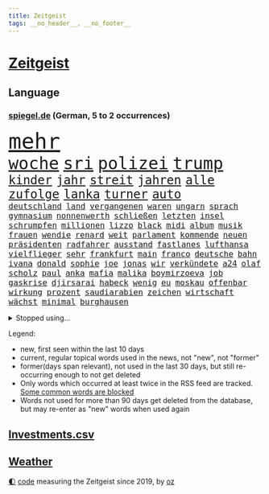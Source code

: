 ```yaml
---
title: Zeitgeist
tags: __no_header__, __no_footer__
---
```


# [Zeitgeist](https://oliz.io/zeitgeist/)

## Language

<h3><a href="https://www.spiegel.de" target="_blank">spiegel.de</a> (German, 5 to 2 occurrences)</h3>
<p style="font-family:monospace">
<span style="font-size:32pt"><a href="news_links.html#mehr" class="current">mehr</a></span>
<br>
<span style="font-size:25pt"><a href="news_links.html#woche" class="current">woche</a></span>
<span style="font-size:25pt"><a href="news_links.html#sri" class="current">sri</a></span>
<span style="font-size:25pt"><a href="news_links.html#polizei" class="current">polizei</a></span>
<span style="font-size:25pt"><a href="news_links.html#trump" class="current">trump</a></span>
<br>
<span style="font-size:18pt"><a href="news_links.html#kinder" class="current">kinder</a></span>
<span style="font-size:18pt"><a href="news_links.html#jahr" class="current">jahr</a></span>
<span style="font-size:18pt"><a href="news_links.html#streit" class="current">streit</a></span>
<span style="font-size:18pt"><a href="news_links.html#jahren" class="current">jahren</a></span>
<span style="font-size:18pt"><a href="news_links.html#alle" class="current">alle</a></span>
<span style="font-size:18pt"><a href="news_links.html#zufolge" class="current">zufolge</a></span>
<span style="font-size:18pt"><a href="news_links.html#lanka" class="current">lanka</a></span>
<span style="font-size:18pt"><a href="news_links.html#turner" class="current">turner</a></span>
<span style="font-size:18pt"><a href="news_links.html#auto" class="current">auto</a></span>
<br>
<span style="font-size:12pt"><a href="news_links.html#deutschland" class="current">deutschland</a></span>
<span style="font-size:12pt"><a href="news_links.html#land" class="current">land</a></span>
<span style="font-size:12pt"><a href="news_links.html#vergangenen" class="current">vergangenen</a></span>
<span style="font-size:12pt"><a href="news_links.html#waren" class="current">waren</a></span>
<span style="font-size:12pt"><a href="news_links.html#ungarn" class="current">ungarn</a></span>
<span style="font-size:12pt"><a href="news_links.html#sprach" class="current">sprach</a></span>
<span style="font-size:12pt"><a href="news_links.html#gymnasium" class="current">gymnasium</a></span>
<span style="font-size:12pt"><a href="news_links.html#nonnenwerth" class="current">nonnenwerth</a></span>
<span style="font-size:12pt"><a href="news_links.html#schließen" class="current">schließen</a></span>
<span style="font-size:12pt"><a href="news_links.html#letzten" class="current">letzten</a></span>
<span style="font-size:12pt"><a href="news_links.html#insel" class="current">insel</a></span>
<span style="font-size:12pt"><a href="news_links.html#schrumpfen" class="current">schrumpfen</a></span>
<span style="font-size:12pt"><a href="news_links.html#millionen" class="current">millionen</a></span>
<span style="font-size:12pt"><a href="news_links.html#lizzo" class="new">lizzo</a></span>
<span style="font-size:12pt"><a href="news_links.html#black" class="current">black</a></span>
<span style="font-size:12pt"><a href="news_links.html#midi" class="new">midi</a></span>
<span style="font-size:12pt"><a href="news_links.html#album" class="current">album</a></span>
<span style="font-size:12pt"><a href="news_links.html#musik" class="current">musik</a></span>
<span style="font-size:12pt"><a href="news_links.html#frauen" class="current">frauen</a></span>
<span style="font-size:12pt"><a href="news_links.html#wendie" class="new">wendie</a></span>
<span style="font-size:12pt"><a href="news_links.html#renard" class="new">renard</a></span>
<span style="font-size:12pt"><a href="news_links.html#weit" class="current">weit</a></span>
<span style="font-size:12pt"><a href="news_links.html#parlament" class="current">parlament</a></span>
<span style="font-size:12pt"><a href="news_links.html#kommende" class="current">kommende</a></span>
<span style="font-size:12pt"><a href="news_links.html#neuen" class="current">neuen</a></span>
<span style="font-size:12pt"><a href="news_links.html#präsidenten" class="current">präsidenten</a></span>
<span style="font-size:12pt"><a href="news_links.html#radfahrer" class="new">radfahrer</a></span>
<span style="font-size:12pt"><a href="news_links.html#ausstand" class="new">ausstand</a></span>
<span style="font-size:12pt"><a href="news_links.html#fastlanes" class="new">fastlanes</a></span>
<span style="font-size:12pt"><a href="news_links.html#lufthansa" class="current">lufthansa</a></span>
<span style="font-size:12pt"><a href="news_links.html#vielflieger" class="new">vielflieger</a></span>
<span style="font-size:12pt"><a href="news_links.html#sehr" class="current">sehr</a></span>
<span style="font-size:12pt"><a href="news_links.html#frankfurt" class="current">frankfurt</a></span>
<span style="font-size:12pt"><a href="news_links.html#main" class="current">main</a></span>
<span style="font-size:12pt"><a href="news_links.html#franco" class="new">franco</a></span>
<span style="font-size:12pt"><a href="news_links.html#deutsche" class="current">deutsche</a></span>
<span style="font-size:12pt"><a href="news_links.html#bahn" class="current">bahn</a></span>
<span style="font-size:12pt"><a href="news_links.html#ivana" class="new">ivana</a></span>
<span style="font-size:12pt"><a href="news_links.html#donald" class="current">donald</a></span>
<span style="font-size:12pt"><a href="news_links.html#sophie" class="current">sophie</a></span>
<span style="font-size:12pt"><a href="news_links.html#joe" class="current">joe</a></span>
<span style="font-size:12pt"><a href="news_links.html#jonas" class="current">jonas</a></span>
<span style="font-size:12pt"><a href="news_links.html#wir" class="current">wir</a></span>
<span style="font-size:12pt"><a href="news_links.html#verkündete" class="current">verkündete</a></span>
<span style="font-size:12pt"><a href="news_links.html#a24" class="new">a24</a></span>
<span style="font-size:12pt"><a href="news_links.html#olaf" class="current">olaf</a></span>
<span style="font-size:12pt"><a href="news_links.html#scholz" class="current">scholz</a></span>
<span style="font-size:12pt"><a href="news_links.html#paul" class="current">paul</a></span>
<span style="font-size:12pt"><a href="news_links.html#anka" class="new">anka</a></span>
<span style="font-size:12pt"><a href="news_links.html#mafia" class="current">mafia</a></span>
<span style="font-size:12pt"><a href="news_links.html#malika" class="new">malika</a></span>
<span style="font-size:12pt"><a href="news_links.html#boymirzoeva" class="new">boymirzoeva</a></span>
<span style="font-size:12pt"><a href="news_links.html#job" class="current">job</a></span>
<span style="font-size:12pt"><a href="news_links.html#gaskrise" class="current">gaskrise</a></span>
<span style="font-size:12pt"><a href="news_links.html#djirsarai" class="current">djirsarai</a></span>
<span style="font-size:12pt"><a href="news_links.html#habeck" class="current">habeck</a></span>
<span style="font-size:12pt"><a href="news_links.html#wenig" class="current">wenig</a></span>
<span style="font-size:12pt"><a href="news_links.html#eu" class="current">eu</a></span>
<span style="font-size:12pt"><a href="news_links.html#moskau" class="current">moskau</a></span>
<span style="font-size:12pt"><a href="news_links.html#offenbar" class="current">offenbar</a></span>
<span style="font-size:12pt"><a href="news_links.html#wirkung" class="current">wirkung</a></span>
<span style="font-size:12pt"><a href="news_links.html#prozent" class="current">prozent</a></span>
<span style="font-size:12pt"><a href="news_links.html#saudiarabien" class="current">saudiarabien</a></span>
<span style="font-size:12pt"><a href="news_links.html#zeichen" class="current">zeichen</a></span>
<span style="font-size:12pt"><a href="news_links.html#wirtschaft" class="current">wirtschaft</a></span>
<span style="font-size:12pt"><a href="news_links.html#wächst" class="current">wächst</a></span>
<span style="font-size:12pt"><a href="news_links.html#minimal" class="current">minimal</a></span>
<span style="font-size:12pt"><a href="news_links.html#burghausen" class="new">burghausen</a></span>
</p>
<details>
<summary>Stopped using...</summary>
<p class="former" style="font-size:12pt">
bayer(632) kapitän(631) mailand(631) mitunter(631) 75(630) also(630) awards(630) golf(630) seitdem(630) sicherheitskräfte(630) bekannten(629) bemüht(629) bernd(629) co₂(629) entwicklung(629) katze(629) lisa(629) reform(629) richterin(629) schildert(629) sängerin(629) unmöglich(629) vereinigten(629) coronaausbruch(628) demokraten(628) nachruf(628) rechtsextremismus(628) smartphone(628) armin(627) ausgebrochen(627) breit(627) coronainfektion(627) diskriminierung(627) esken(627) fuß(627) michelle(627) möglicher(627) normal(627) rest(627) versteigert(627) weitergeht(627) beschwerde(626) coronakrise(626) coronalockdown(626) fahrzeuge(626) geboten(626) post(626) sprengstoff(626) umwelt(626) angesteckt(625) befinden(625) gekündigt(625) größer(625) höheren(625) netzwerken(625) verlängern(625) beobachten(624) bereich(624) besonderen(624) erholt(624) for(624) geholt(624) premiere(624) zahlung(624) bewaffnete(623) digitalisierung(623) einziehen(623) julia(623) moderna(623) philip(623) rapper(623) teilte(623) verriet(623) zverev(623) asche(622) brasiliens(622) engagement(622) firma(622) gewinner(622) mütter(622) neuseeland(622) spätestens(622) trat(622) ungarns(622) entgegen(621) gast(621) hunderten(621) identifiziert(621) versuchte(621) altes(620) debatten(620) freiheitsstrafe(620) geflüchteten(620) plädiert(620) verdächtigt(620) ausschuss(619) begleitet(619) gelingt(619) rechtsextremisten(619) schwarzer(619) spanier(619) symptome(619) untersuchen(619) via(619) baby(618) bestellt(618) fakten(618) geräte(618) merkels(618) niederlagen(618) sperrt(618) unbekannten(618) zuständige(618) bolsonaro(617) jahrhundert(617) schlagzeilen(617) smith(617) wende(617) schnitt(616) trainieren(616) trennung(616) wochenüberblick(616) arabischen(615) außen(615) bestätigen(615) kleines(615) lkwfahrer(615) schicken(615) sensation(615) verdacht(615) wirtschaftliche(615) aktivistin(614) durfte(614) einreise(614) kölner(614) bedeutung(613) coach(613) dar(613) verschwand(613) bedingungen(612) betont(612) goldenen(612) haaland(612) erkrankt(611) erschöpft(611) karin(611) querdenker(611) roger(611) stammt(611) brauche(610) gering(610) jüngere(610) migration(610) scharfe(610) aufgetreten(609) erfolgreichsten(609) vorgaben(609) besuchen(608) enge(608) glücklich(608) green(608) iphone(608) stieg(607) stieß(607) attacken(606) erwachsenen(606) weckt(605) auktion(604) konsum(604) trug(604) pkw(602) raumstation(602) sergio(602) antonio(601) umgeht(599) abstieg(598) sinkende(597) unbekannte(597) eigenes(596) legende(596) prognose(596) chats(595) fehlende(594) kokain(594) einblick(592) klasse(591) fertig(589) finanzielle(589) flüchtete(587) rutschte(585) gerieten(583) kleinkind(581) zeitung(580) schmerz(579) spiegelredakteur(578) verhinderte(576) erhebliche(573) entbrannt(572) vorlegen(569) last(564) tolle(563) jessica(560) aggressiv(557) politischer(555) schutzsuchende(554) befunden(547) katzen(539) heidelberg(535) lieferketten(529) schlaf(521) höheres(517) verleumdung(509) fotografiert(507) nachbarland(506) entzogen(496) vulkan(493) zusammenbruch(489) fluggesellschaft(487) abbruch(477) zurückgekehrt(471) ausländischen(470) rum(469) unverständnis(467) drohschreiben(460) szenarien(459) reue(455) bewirbt(454) erteilte(452) diplomatische(450) blut(445) tabu(433) fußballnationalmannschaft(424) außenseiter(416) durchbruch(400) gegend(392) sächsische(392) maier(391) pop(390) ticket(389) spiegelreporter(384) bezichtigt(379) bennett(378) naftali(378) schwäche(376) bergab(373) ministerin(372) adac(371) morgens(369) wenigsten(366) chemnitz(359) grundsätzlich(358) 72(356) britney(356) spears(356) strikt(356) kurzzeitig(352) bundesrat(350) kalte(350) 9(348) gorillas(348) boston(346) heiraten(345) zwischendurch(343) auszeit(342) emiraten(339) präsentierte(339) vorliegen(339) abgesehen(337) wellen(333) dankte(331) dominieren(329) topmanager(327) qualifiziert(326) stürme(325) anschluss(322) coronapause(322) atomwaffen(321) überwältigt(317) highlights(316) norddeutschland(315) übertragen(311) 400000(310) rutscht(310) erling(309) verzockt(309) exil(307) zurückgeben(307) aufträge(306) leib(305) ankommen(304) uwe(301) schürt(299) award(296) bedürftige(296) investiert(295) nachmittag(295) uskonzern(294) king(293) prangert(293) rolling(293) stones(293) begegnung(291) verbündeten(287) atombombe(285) telefoniert(285) gesetzentwurf(283) autounfall(281) gesetzesänderung(279) antwortete(277) schnelles(277) überraschte(277) tiger(276) anheben(274) anton(274) ajax(272) coronaleugner(272) bekräftigt(271) infektionsschutzgesetz(271) übertragung(271) wohnungsnot(270) celtics(269) feministin(268) costa(267) kleinere(267) millionenhöhe(267) vermitteln(266) euländern(264) harren(264) beeinflusst(263) ice(262) cem(260) fridays(260) future(260) özdemir(260) kosteten(259) gesundes(258) verständigt(255) beruflich(254) rauswurf(254) direkte(253) erwärmung(253) kleineren(253) sonntagmorgen(252) globales(251) taiwans(251) organisieren(250) unsicherheiten(249) 200000(248) süle(247) einschüchtern(246) geheimdienste(246) strackzimmermann(246) ampelparteien(245) verläuft(245) einander(244) sterne(243) bestimmen(242) erschlagen(240) vorzugehen(240) dritter(239) rosenthal(238) wilden(237) luftwaffe(234) methode(234) unterhändler(234) aaron(233) exkollegen(232) matteo(232) kuss(231) stromausfall(230) gewechselt(229) generationen(228) valencia(228) ostukraine(227) wissenschaftlichen(227) zimmermann(227) gesundheitspolitiker(226) zögerlich(224) bundestagsvizepräsidentin(223) christiane(222) wirklichkeit(222) gefährlichste(221) verkehrswende(221) boykottieren(219) gegentore(219) jugendorganisation(218) 2028(217) diw(217) entziehen(216) bemerkt(215) einkaufen(215) zehnjährigen(215) stephen(213) ausschluss(212) coronakurs(212) wirtschaftlich(212) eier(211) aktivistinnen(210) technischer(210) seltene(209) verwandte(208) wmteilnahme(208) ausfuhr(206) playoffs(205) kinderbetreuung(204) diskussionen(202) dinosaurier(201) verschollen(201) 107(199) gerast(198) einstufen(195) entlarven(195) entsenden(195) festivals(195) schwächer(195) verletzung(195) personalnot(194) omikron(193) omikronvariante(193) instituts(192) nehammer(192) surfer(191) leichtes(190) tierärzte(190) passende(188) ruhrgebiet(188) verhältnismäßig(188) 68(187) bundesinnenministerin(186) papa(186) problematisch(185) buchenwald(184) herausragenden(183) klauen(183) marieagnes(183) curry(182) alina(181) betrachtet(181) omikronwelle(181) ablenkung(179) audi(179) mittelfeld(178) unterschätzt(177) diverse(176) exfrau(175) kriterien(175) südkoreanische(174) vorwoche(174) widersprechen(173) einrichtungen(172) russlandpolitik(171) adolf(170) frauenquote(170) meere(170) langzeitfolgen(169) lebenshaltungskosten(169) partygate(169) sibylle(169) verneigt(169) influencerin(168) kriegt(168) verkehrsunfall(168) biopic(167) holetschek(167) ring(167) ballistische(165) skulptur(165) schärfsten(164) verschwendung(164) zeitgemäß(164) maskentragen(163) buhrufe(162) überwachung(162) desto(161) mitgliedstaaten(161) 56jähriger(160) sturms(159) babybauch(158) demos(158) kartellamt(158) mutigen(158) brandanschlag(157) gegründet(157) sky(157) konkurrent(156) maaßen(156) muslimische(156) exportstopp(155) kreuzfahrtschiff(155) lagern(155) report(154) castillo(153) aufgeklärt(152) handelskrieg(152) kasachstan(152) leukämie(152) erhöhter(151) flaggschiff(151) justizministerium(151) bremerhaven(150) helikopter(150) islamabad(150) sand(150) verwehren(150) bürgerkrieg(148) strände(148) treffers(147) verheißt(147) grandslamturnier(146) ökologische(146) verweisen(145) säugling(144) dresdner(143) murray(143) altkanzlerin(140) n(140) verzeichnen(140) gläubige(138) komplott(138) rückruf(138) schlacht(138) hörsaal(137) pjöngjang(137) usforscher(137) sympathie(136) zensur(136) laien(135) nahelegt(135) fähigkeiten(134) unterstellt(134) verdankt(134) radikalisiert(133) schröders(132) vergewaltigte(132) ansprache(131) essener(131) fehlern(131) straftäter(131) ios(130) transparenz(130) problems(128) gestrandet(127) wettlauf(127) aufsteigen(126) eingeliefert(126) versagen(126) vögel(125) antisemitismusvorwürfe(124) bürokratie(124) jemenitischen(124) kirchen(124) beschäftigung(123) motiviert(122) exsoldaten(121) paula(121) therapie(121) kamila(120) drittes(119) erwischte(119) fragebogen(119) hall(119) indischen(119) sbahnen(119) öffnung(119) abschrecken(118) analysen(116) ecstasy(116) ipads(116) vermieter(116) walijewa(116) kanonen(115) seenotretter(115) sportart(115) südamerika(115) menschlichen(114) container(113) dopingfall(113) schildern(113) finaleinzug(112) kanzlerpartei(112) diplomatischer(111) sixt(111) 57(110) ausgesagt(110) bulli(110) körpergröße(110) nukleare(110) bestände(109) carl(109) hauch(109) pck(109) raffinerie(109) sang(109) schwedt(109) entrüstung(108) zertrümmert(108) ukrainischem(107) fernost(106) titelverteidigerin(106) zügig(106) 86jährige(105) ausweiten(105) hauptdarsteller(105) kurse(105) sekretärin(105) spiegelbildungsnewsletter(105) tanken(105) amtsverzicht(104) ausgerichtet(104) energiepreisen(104) erneuerbare(104) messerangriff(104) militärexperten(104) monarchin(104) autorennen(103) ukrainekriegs(103) wehrpflicht(103) atomabkommens(102) ausgang(102) mobilmachung(102) tvserie(102) flicks(101) brutaler(100) mariupol(100) zeuge(100) abholen(99) höhenflug(99) kriegsfolgen(99) ostukrainischen(99) regenwald(99) werts(99) baustelle(98) videospiele(98) antwortet(97) embargo(97) gemalt(97) jünger(97) katastrophalen(97) todes(97) kriegstag(96) glaubten(95) greg(95) relativ(95) übereinstimmenden(95) kerstin(94) psychologen(94) unabhängig(94) ölembargo(94) übersetzt(94) breiten(93) kürzester(93) marathon(93) melanie(93) wilke(93) dokumentieren(92) hackergruppe(92) messerattacke(92) prominenter(92) revolutionsgarden(92) usamerikanische(92) kramer(91) lebendigem(91) befristetes(90) bröckelnder(90) evangelische(90) francis(90) golfer(90) moral(90) sowieso(90) verzeihen(90) bewährungsprobe(89) effizient(89) f35tarnkappenjets(89) fed(89) frontalzusammenstoß(89) verwaltungsgerichts(89) verwüstungen(89) begehren(88) esa(88) hauskatze(88) selenskyjs(88) zeugin(88) europatour(87) flugausfällen(87) gasflüsse(87) korsika(87) menschenmenge(87) monaco(87) 60jähriger(86) aufbruchstimmung(86) aufruft(86) geschätzt(86) route(86) suchten(86) bulgariens(85) irina(85) lightyear(85) nebenkosten(85) rekrutiert(85) sicherheitsmaßnahmen(85) sozial(85) streckenweise(85) untergebracht(85) andrej(84) falke(84) herstellung(84) kalifornischen(84) meistens(84) möhring(84) pérez(84) smarten(84) unerwünscht(84) wotan(84) blauer(83) doppelsieg(83) gemeinnützigen(83) miete(83) oecd(83) windkraft(83) überfüllte(83) heimatdorf(82) kürzeren(82) tankrabatts(82) brodelt(81) schriftstellervereinigung(81) 62jährigen(80) ausschließlich(80) diagnostiziert(80) hour(80) lebensmittelkrise(80) sizilien(80) unwürdig(80) bagger(79) fußballweltmeisterschaft(79) linksverteidiger(79) millionenfach(79) todesfahrt(79) tresen(79) astronauten(78) damenbinden(78) henning(78) kniet(78) mittelfeldspieler(78) verfassungsschutzbericht(78) aufgeführt(77) aufzunehmen(77) autokonzern(77) bundesinnenministerium(77) ewige(77) inflationsraten(77) rührend(77) studienergebnisse(77) weich(77) zweifelhaften(77) abgebrochenen(76) atomkrieg(76) fluch(76) kassen(76) konzentrationslagers(76) margen(76) verlesen(76) vorstände(76) äußeren(76) altem(75) bauten(75) erschließen(75) gastgebern(75) neutralität(75) ruhm(75) wohnort(75) galaxie(74) geheimdienstinformationen(74) mcdonald's(74) meeresspiegel(74) palmen(74) schwächt(74) windkraftausbau(74) endrunde(73) linkes(73) miriam(73) nationalteam(73) schuldunfähig(73) wmqualifikation(73) generalvikar(72) linkenchefin(72) missglückter(72) pausieren(72) spiegelautor(72) beitragserhöhungen(71) germania(71) haare(71) kremlkritischen(71) treuhandverwaltung(71) vorangetrieben(71) zuvorkommen(71) abspaltung(70) bruce(70) explosionsgefahr(70) gesenkt(70) planung(70) raketenangriffe(70) segen(70) tennisweltrangliste(70) zugänge(70) ärmere(70) darwin(69) daumen(69) jahrelangen(69) mitschüler(69) teilhabe(69) zweimonatige(69) österreichischer(69) 144(68) chronischer(68) nachfolgerin(68) onlinehändler(68) beziehungstat(67) gefallenen(67) ipados(67) macos(67) ruin(67) southgate(67) watchos(67) eiltempo(66) finalgegner(66) hungerkatastrophe(66) hängengeblieben(66) schutzsuchenden(66) tiefstand(66) aserbaidschan(65) golfplatz(65) steuerung(65) zweijähriger(65) adelstitel(64) alaska(64) chiles(64) eingekauft(64) eröffnete(64) gedenkfeier(64) klimapaket(64) populärsten(64) regional(64) rennwagen(64) sammelte(64) formel1qualifying(63) hallervorden(63) personennahverkehr(63) regelwerk(63) schlachtfeld(63) ungeschützt(63) woods(63) zander(63) feindliche(62) filialen(62) frontmann(62) mitfinanziert(62) nacken(62) polin(62) rabattaktion(62) son(62) spritzen(62) abgründe(61) anatomie(60) ecuador(60) entführen(60) finals(60) fußballgeschichte(60) golden(60) traditionen(60) uspakistanische(60) votierten(60) warriors(60) datenbank(59) getöteter(59) paus(59) schau(58) wilson(58) autors(57) ddrfußballer(57) demonstrativ(57) hausen(57) jersey(57) kirchenaustritt(57) kühlregal(57) lionel(57) nagelsmann(57) nuklearanlagen(57) panzerlieferungen(57) widersprüche(57) anreize(56) bridges(56) feministische(56) frontal(56) maschinenraum(56) planten(56) unruhig(56) verhältnisse(56) überwacht(56) arztes(55) aufkommen(55) olympiasilber(55) schotte(55) segeln(55) grundnahrungsmittel(54) inspiration(54) karibik(54) mobile(54) schlammlawinen(54) zusammenhängen(54) deutschrussisches(53) fragile(53) heuballen(53) hnoarzt(53) lngterminals(53) luftverkehr(53) missbrauchsopfer(53) spargel(53) thore(53) virusvariante(53) beunruhigt(52) flensburg(52) ursprünglichen(52) ansteckung(51) meisterschaft(51) usatomwaffen(51) verdrängen(51) permanente(50) außenministers(49) giorgio(49) kleinflugzeugs(49) bezahlbar(48) biergarten(48) chiellini(48) durchatmen(48) gereicht(48) haubitzen(48) herbe(48) hühner(48) lloyd(48) mysteriösen(48) reis(48) hakt(47) illegalem(47) kies(47) leser(47) oberverwaltungsgericht(47) roland(47) standardanschluss(47) usbc(47) massentests(46) mitgebracht(46) verschanzt(46) bundesstraße(45) bäumen(45) drittbeste(45) eingesperrt(45) hochrangiger(45) radar(45) ungarische(45) bands(44) dortmunds(44) flakpanzer(44) generals(44) heimatstadt(44) neugeborenen(44) weitergabe(44) zusehends(44) überzogen(44) blanco(43) kleinem(43) verbandspräsident(43) wirtschaftsprüfer(43) schonen(42) stresstest(42) westbalkan(42) aufgebraucht(41) deckt(41) droge(41) mächtigsten(41) niedergeschlagen(41) schlotterbeck(41) startups(41) alters(40) euschnitt(40) klingeln(40) polizeikontrolle(40) propheten(40) rüdiger(40) zurückfordern(40) abwenden(39) anfänger(39) fix(39) flugplatz(39) mamas(39) ran(39) tafeln(39) clou(38) detlef(38) erfolgsserie(38) lebenslänglich(38) scheele(38) stewart(38) beschmiert(37) kommunalen(37) kommunalwahlen(37) panzerfahrzeuge(37) reiter(37) teilbar(37) kritischem(36) schwächste(36) kolumbianer(35) ligen(35) syrischen(35) zuges(35) bevorstehen(34) irritationen(34) kuriosen(34) marvels(34) wahlbetrug(34) aufzuhalten(33) enkeltrick(33) harmoniert(33) hinkt(33) plätze(33) wiedergeburt(33) 430(32) arbeitsorganisation(32) europapokal(32) gewagt(32) gunfortsetzung(32) lagerhaft(32) usbörsen(32) zunahme(32) 80000(31) bedacht(31) ereignete(31) irrweg(31) isolierte(31) millionensumme(31) nadelattacken(31) rückenschmerzen(31) sinne(31) waggons(31) linkspopulist(30) platinjubiläum(30) sämtliche(30) aushebelung(29) befreiungsschlag(29) entgleist(29) fernverkehr(29) french(29) hui(29) krebskranke(29) pga(29) rekordergebnis(29) saudiarabischen(29) streben(29) umbauen(29) armbrust(28) beobachtungen(28) coldplay(28) deutschkenntnisse(28) einspringen(28) frodeno(28) keineswegs(28) now(28) rockband(28) schlagzeuger(28) todesfällen(28) allgäu(27) angeschlagenen(27) geradezu(27) invitational(27) liv(27) namhafte(27) paritätischer(27) wohlfahrtsverband(27) beruhigen(26) bezirk(26) fahrplan(26) festlegen(26) gerecht(26) hadert(26) kartieren(26) reds(26) steuerzahler(26) abschalten(25) einseitig(25) ostbeauftragter(25) wattenmeer(25) fakeaccounts(24) laurence(24) schwiegertochter(24) heimliche(23) kurztrip(23) longcovidpatienten(23) löw(23) moderat(23) rentenalter(23) schob(23) baumbestand(22) immobilienkäufer(22) urlaubssaison(22) versorgte(22) zwölften(22) 21jähriger(21) buffalo(21) haubenlerche(21) panne(21) schulmitarbeiterin(21) zaghaft(21) zufrieden(21) bachelet(20) befeuert(20) chinareise(20) einfahrt(20) erwerbstätigen(20) freiheitsberaubung(20) grönemeyer(20) küssen(20) leopardpanzer(20) ministeriums(20) unomenschenrechtskommissarin(20) wechselwilligen(20) abzugeben(19) einzusetzen(19) formalen(19) ingenieur(19) onkel(19) paddington(19) variieren(19) berufliche(18) durften(18) galten(18) schwinden(18) tauchte(18) verschüttet(18) wechselhaft(18) 51(17) afrikareise(17) andrew(17) budgetgrenze(17) friedliche(17) kimmich(17) liverpoolstar(17) luka(17) oberkörper(17) olympique(17) raketentests(17) südasien(17) tagessieg(17) verschaffen(17) zentimeter(17) diwstudie(16) easyjet(16) kniefall(16) nbafinals(16) springsteen(16) anfahrende(15) palace(15) retteten(15) spontan(15) trainerkandidaten(15) zuwanderer(15) anhebung(14) beansprucht(14) championsleaguesieger(14) eingeholt(14) exbotschafter(14) körperlich(14) loben(14) sperrzone(14) steve(14) turkey(14) verdiente(14) darmstädter(13) glückwünsche(13) hochsicherheitsgefängnis(13) louvre(13) schweine(13) tvshow(13) voraussichtlich(13) as(12) aufgelegt(12) disney+(12) fußballtransfers(12) hartzivempfänger(12) idlib(12) autovermieter(11) außenhandel(11) cybercrimebande(11) europatournee(11) garros(11) geltenden(11) jagger(11) pfingsten(11) sinnsuche(11) unrichtige(11)
</p>
</details>
<p>Legend:
<ul>
<li><span class="new">new</span>, first seen within the last 10 days</li>
<li><span class="current">current</span>, regular topical words used in the news, not "new", not "former"</li>
<li><span class="former">former(days span relevant)</span>, not used in the last 30 days, but still re-occurring enough to not get deleted</li>
<li>Only words which occurred at least twice in the RSS feed are tracked. <a href="language/filters.py">Some common words are blocked</a></li>
<li>Words not used for more than 90 days get deleted from the database, but may re-enter as "new" words when used again</li>
</ul>
</p>

## [Investments](investments.html)[.csv](investments.csv)

## [Weather](weather.html)

<footer>
<a href="javascript:toggleTheme()" class="nav">🌓</a>
<a href="https://github.com/ooz/zeitgeist">code</a> measuring the Zeitgeist since 2019, by <a href="https://oliz.io">oz</a>
</footer>
